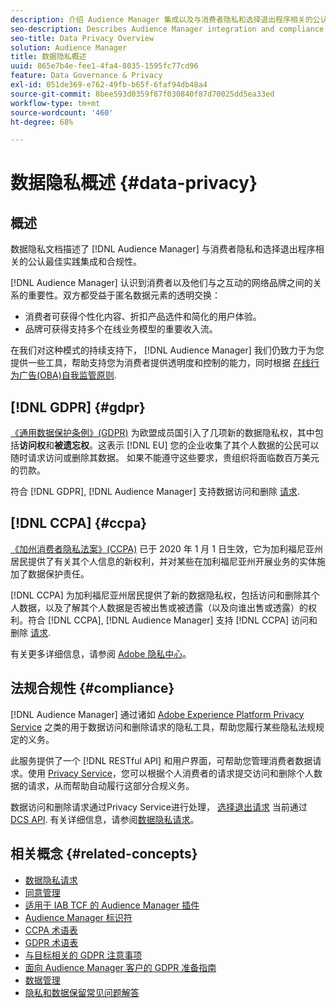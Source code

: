 ```yaml
---
description: 介绍 Audience Manager 集成以及与消费者隐私和选择退出程序相关的公认最佳实践合规性。
seo-description: Describes Audience Manager integration and compliance with generally accepted best practices related to consumer privacy and opt-out procedures.
seo-title: Data Privacy Overview
solution: Audience Manager
title: 数据隐私概述
uuid: 865e7b4e-fee1-4fa4-8035-1595fc77cd96
feature: Data Governance & Privacy
exl-id: 051de369-e762-49fb-b65f-6faf94db48a4
source-git-commit: 8bee593d0359f87f030840f87d70025dd5ea33ed
workflow-type: tm+mt
source-wordcount: '460'
ht-degree: 68%

---
```


# 数据隐私概述 {#data-privacy}

## 概述

数据隐私文档描述了 [!DNL Audience Manager] 与消费者隐私和选择退出程序相关的公认最佳实践集成和合规性。

[!DNL Audience Manager] 认识到消费者以及他们与之互动的网络品牌之间的关系的重要性。双方都受益于匿名数据元素的透明交换：

* 消费者可获得个性化内容、折扣产品选件和简化的用户体验。
* 品牌可获得支持多个在线业务模型的重要收入流。

在我们对这种模式的持续支持下， [!DNL Audience Manager] 我们仍致力于为您提供一些工具，帮助支持您为消费者提供透明度和控制的能力，同时根据 [在线行为广告(OBA)自我监管原则](https://www.iab.com/news/self-regulatory-principles-for-online-behavioral-advertising/).

## [!DNL GDPR] {#gdpr}

[《通用数据保护条例》(GDPR)](https://gdpr.eu/data-privacy/) 为欧盟成员国引入了几项新的数据隐私权，其中包括&#x200B;**访问权**&#x200B;和&#x200B;**被遗忘权**。这表示 [!DNL EU] 您的企业收集了其个人数据的公民可以随时请求访问或删除其数据。 如果不能遵守这些要求，贵组织将面临数百万美元的罚款。

符合 [!DNL GDPR], [!DNL Audience Manager] 支持数据访问和删除 [请求](data-privacy-requests.md).

## [!DNL CCPA] {#ccpa}

[《加州消费者隐私法案》(CCPA)](https://www.caprivacy.org/about) 已于 2020 年 1 月 1 日生效，它为加利福尼亚州居民提供了有关其个人信息的新权利，并对某些在加利福尼亚州开展业务的实体施加了数据保护责任。

[!DNL CCPA] 为加利福尼亚州居民提供了新的数据隐私权，包括访问和删除其个人数据，以及了解其个人数据是否被出售或被透露（以及向谁出售或透露）的权利。符合 [!DNL CCPA], [!DNL Audience Manager] 支持 [!DNL CCPA] 访问和删除 [请求](data-privacy-requests.md).

有关更多详细信息，请参阅 [Adobe 隐私中心](https://www.adobe.com/cn/privacy/opt-out.html)。

## 法规合规性 {#compliance}

[!DNL Audience Manager] 通过诸如 [Adobe Experience Platform Privacy Service](https://experienceleague.adobe.com/docs/experience-platform/privacy/home.html?lang=en) 之类的用于数据访问和删除请求的隐私工具，帮助您履行某些隐私法规规定的义务。

此服务提供了一个 [!DNL RESTful API] 和用户界面，可帮助您管理消费者数据请求。使用 [Privacy Service](https://experienceleague.adobe.com/docs/experience-platform/privacy/home.html?lang=en)，您可以根据个人消费者的请求提交访问和删除个人数据的请求，从而帮助自动履行这部分合规义务。

数据访问和删除请求通过Privacy Service进行处理， [选择退出请求](data-privacy-requests.md#opt-out-requests) 当前通过 [DCS API](../../api/dcs-intro/dcs-api-reference/dcs-api-reference-overview.md). 有关详细信息，请参阅[数据隐私请求](data-privacy-requests.md)。

## 相关概念 {#related-concepts}

* [数据隐私请求](data-privacy-requests.md)
* [同意管理](data-privacy-consent.md)
* [适用于 IAB TCF 的 Audience Manager 插件](aam-iab-plugin.md)
* [Audience Manager 标识符](data-privacy-ids.md)
* [CCPA 术语表](aam-ccpa-glossary.md)
* [GDPR 术语表](aam-gdpr-glossary.md)
* [与目标相关的 GDPR 注意事项](aam-gdpr-partners.md)
* [面向 Audience Manager 客户的 GDPR 准备指南](aam-gdpr-readiness.md)
* [数据管理](data-governance.md)
* [隐私和数据保留常见问题解答](../../faq/faq-privacy.md)
